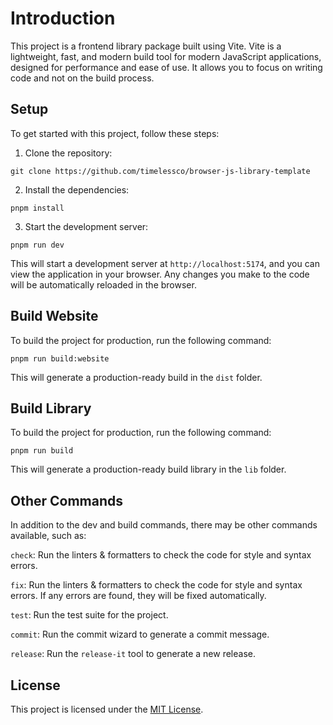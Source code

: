 # Introduction

This project is a frontend library package built using Vite. Vite is a
lightweight, fast, and modern build tool for modern JavaScript applications,
designed for performance and ease of use. It allows you to focus on writing code
and not on the build process.

## Setup

To get started with this project, follow these steps:

1. Clone the repository:

```
git clone https://github.com/timelessco/browser-js-library-template
```

2. Install the dependencies:

```
pnpm install
```

3. Start the development server:

```
pnpm run dev
```

This will start a development server at `http://localhost:5174`, and you can
view the application in your browser. Any changes you make to the code will be
automatically reloaded in the browser.

## Build Website

To build the project for production, run the following command:

```
pnpm run build:website
```

This will generate a production-ready build in the `dist` folder.

## Build Library

To build the project for production, run the following command:

```
pnpm run build
```

This will generate a production-ready build library in the `lib` folder.

## Other Commands

In addition to the dev and build commands, there may be other commands
available, such as:

`check`: Run the linters & formatters to check the code for style and syntax
errors.

`fix`: Run the linters & formatters to check the code for style and syntax
errors. If any errors are found, they will be fixed automatically.

`test`: Run the test suite for the project.

`commit`: Run the commit wizard to generate a commit message.

`release`: Run the `release-it` tool to generate a new release.

## License

This project is licensed under the [MIT License](./LICENSE).
